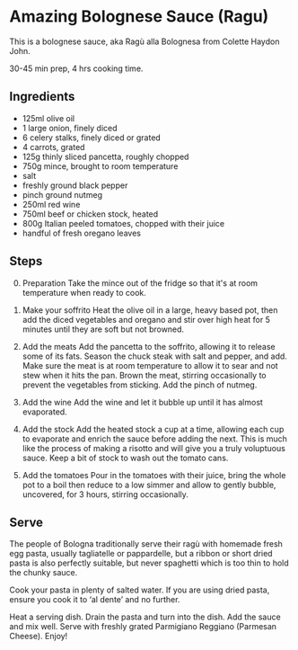 # Amazing Bolognese Sauce (Ragu)

This is a bolognese sauce, aka Ragù alla Bolognesa from Colette Haydon John.

30-45 min prep, 4 hrs cooking time.

## Ingredients

* 125ml olive oil
* 1 large onion, finely diced
* 6 celery stalks, finely diced or grated
* 4 carrots, grated
* 125g thinly sliced pancetta, roughly chopped
* 750g mince, brought to room temperature
* salt
* freshly ground black pepper
* pinch ground nutmeg
* 250ml red wine
* 750ml beef or chicken stock, heated
* 800g Italian peeled tomatoes, chopped with their juice
* handful of fresh oregano leaves

## Steps

0. Preparation
Take the mince out of the fridge so that it's at room temperature when ready to cook.

1. Make your soffrito
Heat the olive oil in a large, heavy based pot, then add the diced vegetables and oregano and stir over high heat for 5 minutes until they are soft but not browned.

2. Add the meats
Add the pancetta to the soffrito, allowing it to release some of its fats. Season the chuck steak with salt and pepper, and add. Make sure the meat is at room temperature to allow it to sear and not stew when it hits the pan. Brown the meat, stirring occasionally to prevent the vegetables from sticking. Add the pinch of nutmeg.

3. Add the wine
Add the wine and let it bubble up until it has almost evaporated.

4. Add the stock
Add the heated stock a cup at a time, allowing each cup to evaporate and enrich the sauce before adding the next. This is much like the process of making a risotto and will give you a truly voluptuous sauce. Keep a bit of stock to wash out the tomato cans.

5. Add the tomatoes
Pour in the tomatoes with their juice, bring the whole pot to a boil then reduce to a low simmer and allow to gently bubble, uncovered, for 3 hours, stirring occasionally.

## Serve

The people of Bologna traditionally serve their ragù with homemade fresh egg pasta, usually tagliatelle or pappardelle, but a ribbon or short dried pasta is also perfectly suitable, but never spaghetti which is too thin to hold the chunky sauce.

Cook your pasta in plenty of salted water. If you are using dried pasta, ensure you cook it to ‘al dente’ and no further.

Heat a serving dish. Drain the pasta and turn into the dish. Add the sauce and mix well. Serve with freshly grated Parmigiano Reggiano (Parmesan Cheese). Enjoy!

